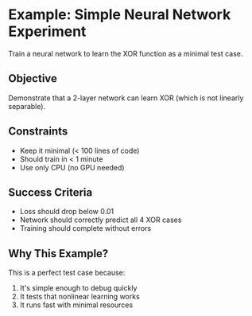 # Example: Simple Neural Network Experiment

Train a neural network to learn the XOR function as a minimal test case.

## Objective
Demonstrate that a 2-layer network can learn XOR (which is not linearly separable).

## Constraints
- Keep it minimal (< 100 lines of code)
- Should train in < 1 minute
- Use only CPU (no GPU needed)

## Success Criteria  
- Loss should drop below 0.01
- Network should correctly predict all 4 XOR cases
- Training should complete without errors

## Why This Example?
This is a perfect test case because:
1. It's simple enough to debug quickly
2. It tests that nonlinear learning works
3. It runs fast with minimal resources